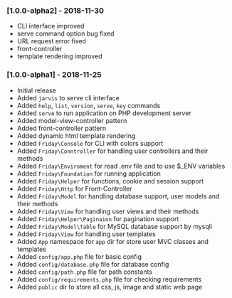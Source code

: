 ### [1.0.0-alpha2] - 2018-11-30

  * CLI interface improved
  * serve command option bug fixed
  * URL request error fixed
  * front-controller
  * template rendering improved

### [1.0.0-alpha1] - 2018-11-25

  * Initial release
  * Added `jarvis` to serve cli interface
  * Added `help`, `list`, `version`, `serve`, `key` commands
  * Added `serve` to run application on PHP development server
  * Added model-view-controller pattern
  * Added front-controller pattern
  * Added dynamic html template rendering
  * Added `Friday\Console` for CLI with colors support
  * Added `Friday\Conntroller` for handling user controllers and their methods
  * Added `Friday\Enviroment` for read .env file and to use $_ENV variables
  * Added `Friday\Foundation` for running application
  * Added `Friday\Helper` for functions, cookie and session support
  * Added `Friday\Http` for Front-Controller
  * Added `Friday\Model` for handling database support, user models and their methods
  * Added `Friday\View` for handling user views and their methods
  * Added `Friday\Helper\Paginaion` for pagination support
  * Added `Friday\Model\Table` for MySQL database support by mysqli
  * Added `Friday\View` for handling user templates
  * Added `App` namespace for `app` dir for store user MVC classes and templates
  * Added `config/app.php` file for basic config
  * Added `config/database.php` file for database config
  * Added `config/path.php` file for path constants
  * Added `config/requirements.php` file for checking requirements
  * Added `public` dir to store all css, js, image and static web page
